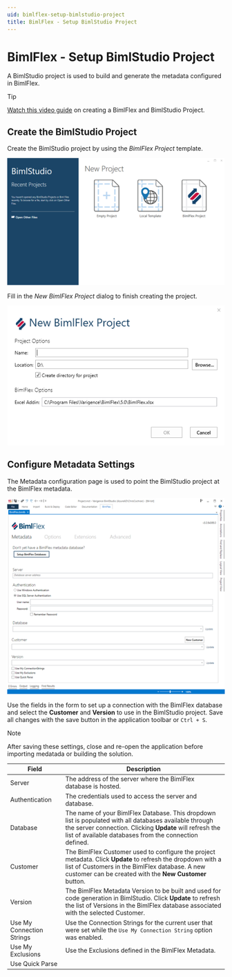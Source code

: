 ```yaml
---
uid: bimlflex-setup-bimlstudio-project
title: BimlFlex - Setup BimlStudio Project
---
```

# BimlFlex - Setup BimlStudio Project

A BimlStudio project is used to build and generate the metadata configured in BimlFlex.

> [!TIP]
> [Watch this video guide](../getting-started/creating-and-configuring-a-bimlflex-project.md) on creating a BimlFlex and BimlStudio Project.

## Create the BimlStudio Project

Create the BimlStudio project by using the *BimlFlex Project* template.

<img
    src="images/bimlstudio-landing.png"
    class="border-image"
    title="BimlStudio"
/>

Fill in the *New BimlFlex Project* dialog to finish creating the project.

<img
    src="images/bimlstudio-new-project.png"
    class="border-image"
    title="BimlStudio - New BimlFlex Project"
/>

## Configure Metadata Settings

The Metadata configuration page is used to point the BimlStudio project at the BimlFlex metadata.

<img
    src="images/bimlstudio-metadata.png"
    class="border-image"
    title="BimlStudio - Metadata"
/>

Use the fields in the form to set up a connection with the BimlFlex database and select the **Customer** and **Version** to use in the BimlStudio project. Save all changes with the save button in the application toolbar or `Ctrl + S`.

> [!NOTE]
> After saving these settings, close and re-open the application before importing medatada or building the solution.

| Field | Description |
|-|-|
| Server | The address of the server where the BimlFlex database is hosted. |
| Authentication | The credentials used to access the server and database. |
| Database | The name of your BimlFlex Database. This dropdown list is populated with all databases available through the server connection. Clicking **Update** will refresh the list of available databases from the connection defined. |
| Customer | The BimlFlex Customer used to configure the project metadata. Click **Update** to refresh the dropdown with a list of Customers in the BimlFlex database. A new customer can be created with the **New Customer** button. |
| Version | The BimlFlex Metadata Version to be built and used for code generation in BimlStudio. Click **Update** to refresh the list of Versions in the BimlFlex database associated with the selected Customer. |
| Use My Connection Strings | Use the Connection Strings for the current user that were set while the `Use My Connection String` option was enabled. |
| Use My Exclusions | Use the Exclusions defined in the BimlFlex Metadata. |
| Use Quick Parse |  |
